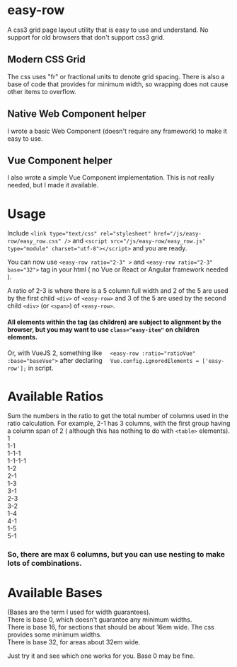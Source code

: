 # easy-row
A css3 grid page layout utility that is easy to use and understand.  No support for old browsers that don't support css3 grid.

## Modern CSS Grid
The css uses "fr" or fractional units to denote grid spacing.   There is also a base of code that provides for minimum width, so wrapping does not cause other items to overflow.

## Native Web Component helper
I wrote a basic Web Component (doesn't require any framework) to make it easy to use.

## Vue Component helper
I also wrote a simple Vue Component implementation.  This is not really needed, but I made it available.


# Usage
Include 
`<link type="text/css" rel="stylesheet" href="/js/easy-row/easy_row.css" />`
and
`<script src="/js/easy-row/easy_row.js" type="module" charset="utf-8"></script>`
and you are ready.

You can now use `<easy-row ratio="2-3" >` and  `<easy-row ratio="2-3" base="32">` tag in your html ( no Vue or React or Angular framework needed ).

A ratio of 2-3 is where there is a 5 column full width and 2 of the 5 are used by the first child `<div>` of `<easy-row>` and 3 of the 5 are used by the second child `<div>` (or `<span>`) of `<easy-row>`.

#### All elements within the tag (as children) are subject to alignment by the browser, but you may want to use `class="easy-item"` on children elements.

Or, with VueJS 2, something like
`  <easy-row :ratio="ratioVue" :base="baseVue">`
after declaring 
`  Vue.config.ignoredElements = ['easy-row'];`
in script.

# Available Ratios
Sum the numbers in the ratio to get the total number of columns used in the ratio calculation.  For example, 2-1 has 3 columns, with the first group having a column span of 2 ( although this has nothing to do with `<table>` elements).  
1  
1-1  
1-1-1  
1-1-1-1  
1-2  
2-1  
1-3  
3-1  
2-3  
3-2  
1-4  
4-1  
1-5  
5-1  
### So, there are max 6 columns, but you can use nesting to make lots of combinations.

# Available Bases
(Bases are the term I used for width guarantees).  
There is base 0, which doesn't guarantee any minimum widths.  
There is base 16, for sections that should be about 16em wide.  The css provides some minimum widths.  
There is base 32, for areas about 32em wide.  

Just try it and see which one works for you.   Base 0 may be fine.  




